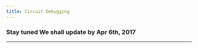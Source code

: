 ```yaml
---
title: Circuit Debugging
---
```



### Stay tuned We shall update by Apr 6th, 2017

<hr>


<style>
.button {
  display: flex;
  overflow: hidden;

  margin: 10px;
  padding: 12px 12px;

  cursor: pointer;
  user-select: none;
  transition: all 60ms ease-in-out;
  text-align: center;
  white-space: nowrap;
  text-decoration: none !important;
  text-transform: none;
  text-transform: capitalize;

  color: #fff;
  border: 0 none;
  border-radius: 4px;

  font-size: 14px;
  font-weight: 500;
  line-height: 1.3;

  -webkit-appearance: none;
  -moz-appearance:    none;
  appearance:         none;
 
  justify-content: center;
  align-items: center;
  flex: 0 0 160px;

  &:hover {
    transition: all 60ms ease;

    opacity: .85;
  }
  
  &:active {
    transition: all 60ms ease;
    opacity: .75;
  }
  
  &:focus {
    outline: 1px dotted #959595;
    outline-offset: -4px;
  }
}


.button.-regular {
  color: #202129;
  background-color: #edeeee;
  
  &:hover {
    color: #202129;
    background-color: #e1e2e2;
    opacity: 1;
  }
  
  &:active {
    background-color: #d5d6d6;
    opacity: 1;
  }
}
</style>

